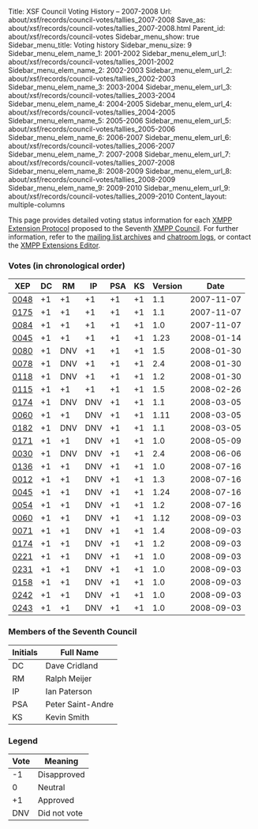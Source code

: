 Title: XSF Council Voting History – 2007-2008
Url: about/xsf/records/council-votes/tallies_2007-2008
Save_as: about/xsf/records/council-votes/tallies_2007-2008.html
Parent_id: about/xsf/records/council-votes
Sidebar_menu_show: true
Sidebar_menu_title: Voting history
Sidebar_menu_size: 9
Sidebar_menu_elem_name_1: 2001-2002
Sidebar_menu_elem_url_1: about/xsf/records/council-votes/tallies_2001-2002
Sidebar_menu_elem_name_2: 2002-2003
Sidebar_menu_elem_url_2: about/xsf/records/council-votes/tallies_2002-2003
Sidebar_menu_elem_name_3: 2003-2004
Sidebar_menu_elem_url_3: about/xsf/records/council-votes/tallies_2003-2004
Sidebar_menu_elem_name_4: 2004-2005
Sidebar_menu_elem_url_4: about/xsf/records/council-votes/tallies_2004-2005
Sidebar_menu_elem_name_5: 2005-2006
Sidebar_menu_elem_url_5: about/xsf/records/council-votes/tallies_2005-2006
Sidebar_menu_elem_name_6: 2006-2007
Sidebar_menu_elem_url_6: about/xsf/records/council-votes/tallies_2006-2007
Sidebar_menu_elem_name_7: 2007-2008
Sidebar_menu_elem_url_7: about/xsf/records/council-votes/tallies_2007-2008
Sidebar_menu_elem_name_8: 2008-2009
Sidebar_menu_elem_url_8: about/xsf/records/council-votes/tallies_2008-2009
Sidebar_menu_elem_name_9: 2009-2010
Sidebar_menu_elem_url_9: about/xsf/records/council-votes/tallies_2009-2010
Content_layout: multiple-columns

This page provides detailed voting status information for each [XMPP Extension Protocol] proposed to the Seventh [XMPP Council](2007-2008). For further information, refer to the [mailing list archives] and [chatroom logs], or contact the [XMPP Extensions Editor].

### Votes (in chronological order)

| XEP    | DC  | RM  | IP  | PSA | KS  | Version | Date       |
|--------|-----|-----|-----|-----|-----|---------|------------|
| [0048] | +1  | +1  | +1  | +1  | +1  | 1.1     | 2007-11-07 |
| [0175] | +1  | +1  | +1  | +1  | +1  | 1.1     | 2007-11-07 |
| [0084] | +1  | +1  | +1  | +1  | +1  | 1.0     | 2007-11-07 |
| [0045] | +1  | +1  | +1  | +1  | +1  | 1.23    | 2008-01-14 |
| [0080] | +1  | DNV | +1  | +1  | +1  | 1.5     | 2008-01-30 |
| [0078] | +1  | DNV | +1  | +1  | +1  | 2.4     | 2008-01-30 |
| [0118] | +1  | DNV | +1  | +1  | +1  | 1.2     | 2008-01-30 |
| [0115] | +1  | +1  | +1  | +1  | +1  | 1.5     | 2008-02-26 |
| [0174] | +1  | DNV | DNV | +1  | +1  | 1.1     | 2008-03-05 |
| [0060] | +1  | +1  | DNV | +1  | +1  | 1.11    | 2008-03-05 |
| [0182] | +1  | DNV | DNV | +1  | +1  | 1.1     | 2008-03-05 |
| [0171] | +1  | +1  | DNV | +1  | +1  | 1.0     | 2008-05-09 |
| [0030] | +1  | DNV | DNV | +1  | +1  | 2.4     | 2008-06-06 |
| [0136] | +1  | +1  | DNV | +1  | +1  | 1.0     | 2008-07-16 |
| [0012] | +1  | +1  | DNV | +1  | +1  | 1.3     | 2008-07-16 |
| [0045] | +1  | +1  | DNV | +1  | +1  | 1.24    | 2008-07-16 |
| [0054] | +1  | +1  | DNV | +1  | +1  | 1.2     | 2008-07-16 |
| [0060] | +1  | +1  | DNV | +1  | +1  | 1.12    | 2008-09-03 |
| [0071] | +1  | +1  | DNV | +1  | +1  | 1.4     | 2008-09-03 |
| [0174] | +1  | +1  | DNV | +1  | +1  | 1.2     | 2008-09-03 |
| [0221] | +1  | +1  | DNV | +1  | +1  | 1.0     | 2008-09-03 |
| [0231] | +1  | +1  | DNV | +1  | +1  | 1.0     | 2008-09-03 |
| [0158] | +1  | +1  | DNV | +1  | +1  | 1.0     | 2008-09-03 |
| [0242] | +1  | +1  | DNV | +1  | +1  | 1.0     | 2008-09-03 |
| [0243] | +1  | +1  | DNV | +1  | +1  | 1.0     | 2008-09-03 |

### Members of the Seventh Council

| Initials | Full Name         |
|----------|-------------------|
| DC       | Dave Cridland     |
| RM       | Ralph Meijer      |
| IP       | Ian Paterson      |
| PSA      | Peter Saint-Andre |
| KS       | Kevin Smith       |

### Legend

| Vote | Meaning      |
|------|--------------|
| -1   | Disapproved  |
| 0    | Neutral      |
| +1   | Approved     |
| DNV  | Did not vote |

  [0048]: /extensions/xep-0048.html
  [0175]: /extensions/xep-0175.html
  [0084]: /extensions/xep-0084.html
  [0045]: /extensions/xep-0045.html
  [0080]: /extensions/xep-0080.html
  [0078]: /extensions/xep-0078.html
  [0118]: /extensions/xep-0118.html
  [0115]: /extensions/xep-0115.html
  [0174]: /extensions/xep-0174.html
  [0060]: /extensions/xep-0060.html
  [0182]: /extensions/xep-0182.html
  [0171]: /extensions/xep-0171.html
  [0030]: /extensions/xep-0030.html
  [0136]: /extensions/xep-0136.html
  [0012]: /extensions/xep-0012.html
  [0045]: /extensions/xep-0045.html
  [0054]: /extensions/xep-0054.html
  [0060]: /extensions/xep-0060.html
  [0071]: /extensions/xep-0071.html
  [0174]: /extensions/xep-0174.html
  [0221]: /extensions/xep-0221.html
  [0231]: /extensions/xep-0231.html
  [0158]: /extensions/xep-0158.html
  [0242]: /extensions/xep-0242.html
  [0243]: /extensions/xep-0243.html
  [XMPP Extension Protocol]: /extensions/
  [XMPP Council]: /council/
  [mailing list archives]: http://mail.jabber.org/pipermail/council/
  [chatroom logs]: http://logs.jabber.org/council@conference.jabber.org/
  [XMPP Extensions Editor]: /extensions/editor.shtml